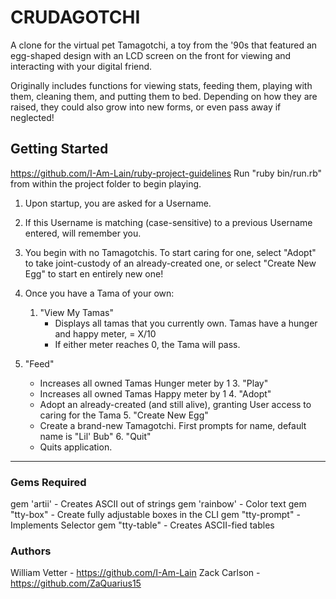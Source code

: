 # CRUDAGOTCHI

A clone for the virtual pet Tamagotchi, a toy from the '90s that featured an egg-shaped design with an LCD 
screen on the front for viewing and interacting with your digital friend. 

Originally includes functions for viewing stats, feeding them, playing with them, cleaning them, and putting them to bed. Depending on how they are raised, they could also grow into new forms, or even pass away if neglected!

## Getting Started

https://github.com/I-Am-Lain/ruby-project-guidelines
Run "ruby bin/run.rb" from within the project folder to begin playing.



1. Upon startup, you are asked for a Username. 
2. If this Username is matching (case-sensitive) to a previous Username entered, will remember you.

3. You begin with no Tamagotchis. To start caring for one, select "Adopt" to take joint-custody of an 
already-created one, or select "Create New Egg" to start en entirely new one!

4. Once you have a Tama of your own:

	1. "View My Tamas"
		- Displays all tamas that you currently own. Tamas have a hunger and happy meter, = X/10
		- If either meter reaches 0, the Tama will pass.
  2. "Feed"
		- Increases all owned Tamas Hunger meter by 1
	3. "Play"
		- Increases all owned Tamas Happy meter by 1
	4. "Adopt"
		- Adopt an already-created (and still alive), granting User access to caring for the Tama
	5. "Create New Egg"
		- Create a brand-new Tamagotchi. First prompts for name, default name is "Lil' Bub"
	6. "Quit"
		- Quits application.

---
### Gems Required

gem 'artii' - Creates ASCII out of strings
gem 'rainbow' - Color text
gem "tty-box" - Create fully adjustable boxes in the CLI
gem "tty-prompt" - Implements Selector
gem "tty-table" - Creates ASCII-fied tables

### Authors

William Vetter - https://github.com/I-Am-Lain
Zack Carlson - https://github.com/ZaQuarius15